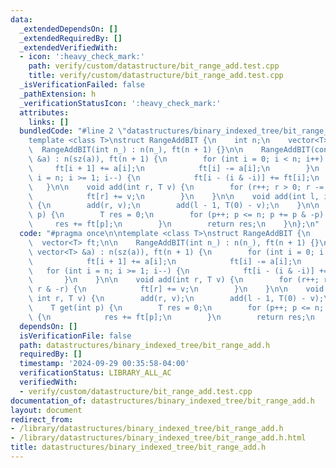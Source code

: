 ```yaml
---
data:
  _extendedDependsOn: []
  _extendedRequiredBy: []
  _extendedVerifiedWith:
  - icon: ':heavy_check_mark:'
    path: verify/custom/datastructure/bit_range_add.test.cpp
    title: verify/custom/datastructure/bit_range_add.test.cpp
  _isVerificationFailed: false
  _pathExtension: h
  _verificationStatusIcon: ':heavy_check_mark:'
  attributes:
    links: []
  bundledCode: "#line 2 \"datastructures/binary_indexed_tree/bit_range_add.h\"\n\n\
    template <class T>\nstruct RangeAddBIT {\n    int n;\n    vector<T> ft;\n\n  \
    \  RangeAddBIT(int n_) : n(n_), ft(n + 1) {}\n\n    RangeAddBIT(const vector<T>\
    \ &a) : n(sz(a)), ft(n + 1) {\n        for (int i = 0; i < n; i++) {\n       \
    \     ft[i + 1] += a[i];\n            ft[i] -= a[i];\n        }\n        for (int\
    \ i = n; i >= 1; i--) {\n            ft[i - (i & -i)] += ft[i];\n        }\n \
    \   }\n\n    void add(int r, T v) {\n        for (r++; r > 0; r -= r & -r) {\n\
    \            ft[r] += v;\n        }\n    }\n\n    void add(int l, int r, T v)\
    \ {\n        add(r, v);\n        add(l - 1, T(0) - v);\n    }\n\n    T get(int\
    \ p) {\n        T res = 0;\n        for (p++; p <= n; p += p & -p) {\n       \
    \     res += ft[p];\n        }\n        return res;\n    }\n};\n"
  code: "#pragma once\n\ntemplate <class T>\nstruct RangeAddBIT {\n    int n;\n  \
    \  vector<T> ft;\n\n    RangeAddBIT(int n_) : n(n_), ft(n + 1) {}\n\n    RangeAddBIT(const\
    \ vector<T> &a) : n(sz(a)), ft(n + 1) {\n        for (int i = 0; i < n; i++) {\n\
    \            ft[i + 1] += a[i];\n            ft[i] -= a[i];\n        }\n     \
    \   for (int i = n; i >= 1; i--) {\n            ft[i - (i & -i)] += ft[i];\n \
    \       }\n    }\n\n    void add(int r, T v) {\n        for (r++; r > 0; r -=\
    \ r & -r) {\n            ft[r] += v;\n        }\n    }\n\n    void add(int l,\
    \ int r, T v) {\n        add(r, v);\n        add(l - 1, T(0) - v);\n    }\n\n\
    \    T get(int p) {\n        T res = 0;\n        for (p++; p <= n; p += p & -p)\
    \ {\n            res += ft[p];\n        }\n        return res;\n    }\n};"
  dependsOn: []
  isVerificationFile: false
  path: datastructures/binary_indexed_tree/bit_range_add.h
  requiredBy: []
  timestamp: '2024-09-29 00:35:58-04:00'
  verificationStatus: LIBRARY_ALL_AC
  verifiedWith:
  - verify/custom/datastructure/bit_range_add.test.cpp
documentation_of: datastructures/binary_indexed_tree/bit_range_add.h
layout: document
redirect_from:
- /library/datastructures/binary_indexed_tree/bit_range_add.h
- /library/datastructures/binary_indexed_tree/bit_range_add.h.html
title: datastructures/binary_indexed_tree/bit_range_add.h
---
```

